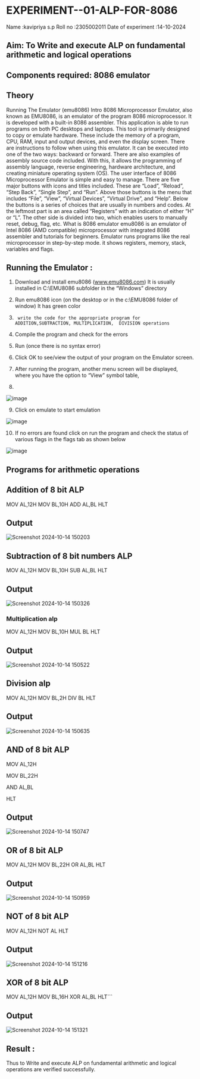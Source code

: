 # EXPERIMENT--01-ALP-FOR-8086
Name :kavipriya s.p
Roll no :2305002011
Date of experiment :14-10-2024





## Aim: To Write and execute ALP on fundamental arithmetic and logical operations
## Components required: 8086  emulator 
## Theory 
Running The Emulator (emu8086) Intro 8086 Microprocessor Emulator, also known as EMU8086, is an emulator of the program 8086 microprocessor. It is developed with a built-in 8086 assembler. This application is able to run programs on both PC desktops and laptops. This tool is primarily designed to copy or emulate hardware. These include the memory of a program, CPU, RAM, input and output devices, and even the display screen. There are instructions to follow when using this emulator. It can be executed into one of the two ways: backward or forward. There are also examples of assembly source code included. With this, it allows the programming of assembly language, reverse engineering, hardware architecture, and creating miniature operating system (OS). The user interface of 8086 Microprocessor Emulator is simple and easy to manage. There are five major buttons with icons and titles included. These are “Load”, “Reload”, “Step Back”, “Single Step”, and “Run”. Above those buttons is the menu that includes “File”, “View”, “Virtual Devices”, “Virtual Drive”, and “Help”. Below the buttons is a series of choices that are usually in numbers and codes. At the leftmost part is an area called “Registers” with an indication of either “H” or “L”. The other side is divided into two, which enables users to manually reset, debug, flag, etc. What is 8086 emulator emu8086 is an emulator of Intel 8086 (AMD compatible) microprocessor with integrated 8086 assembler and tutorials for beginners. Emulator runs programs like the real microprocessor in step-by-step mode. it shows registers, memory, stack, variables and flags.


 ## Running the Emulator :
1.	Download and install emu8086 (www.emu8086.com) It is usually installed in C:\EMU8086 subfolder in the “Windows” directory
2.	  Run  emu8086 icon (on the desktop or in the c:\EMU8086 folder of window) It has green color 
 
 
3.		write the code for the appropriate program for ADDITION,SUBTRACTION, MULTIPLICATION,  DIVISION operations 

4.	 Compile the program and check for the errors 
5.	Run (once there is no syntax error) 

6.	Click OK to see/view the output of your program on the Emulator screen. 


7.	After running the program, another menu screen will be displayed, where you have the option to “View” symbol table,
8.	 


![image](https://user-images.githubusercontent.com/36288975/189273263-d65baae9-4b8f-4723-afb3-c0ffa4052b04.png)











9.	Click on emulate to start emulation 








![image](https://user-images.githubusercontent.com/36288975/189273273-9bb36ec1-e2e8-4892-8d35-37707332bfdc.png)








10.	If no errors are found click on run the program and check the status of various flags in the flags tab as shown below 






![image](https://user-images.githubusercontent.com/36288975/189273277-113a2a33-4a40-4ff8-95a5-ecd3a1f504fe.png)








## Programs for arithmetic  operations

## Addition  of 8 bit ALP 
MOV AL,12H
MOV BL,10H
ADD AL,BL
HLT
## Output  
 ![Screenshot 2024-10-14 150203](https://github.com/user-attachments/assets/0ff4d0d6-face-4a24-a375-880d54fdcdf7)

## Subtraction   of 8 bit numbers  ALP 
MOV AL,12H
MOV BL,10H
SUB AL,BL
HLT
## Output 
![Screenshot 2024-10-14 150326](https://github.com/user-attachments/assets/5c0cc33c-051f-4f94-985e-622109830e6a)

### Multiplication alp
MOV AL,12H
MOV BL,10H
MUL BL
HLT
 ## Output  
![Screenshot 2024-10-14 150522](https://github.com/user-attachments/assets/cea04017-1d40-4046-b33f-50d65a98c1c9)
## Division alp 
MOV AL,12H
MOV BL,2H
DIV BL
HLT
## Output  
![Screenshot 2024-10-14 150635](https://github.com/user-attachments/assets/4c97e575-f6c4-4640-9943-d63fd54389ad)
## AND of 8 bit ALP
MOV AL,12H

MOV BL,22H

AND AL,BL

HLT

## Output 
![Screenshot 2024-10-14 150747](https://github.com/user-attachments/assets/553450be-6f9e-412a-82f8-4d8d279e1b58)
## OR of 8 bit ALP
MOV AL,12H
MOV BL,22H
OR AL,BL
HLT
## Output
![Screenshot 2024-10-14 150959](https://github.com/user-attachments/assets/518701b6-645c-4815-a5e0-2af1423b6030)
## NOT of 8 bit ALP
MOV AL,12H
NOT AL
HLT
## Output
![Screenshot 2024-10-14 151216](https://github.com/user-attachments/assets/68115d36-89f3-4bc1-824f-6798bda8845f)
## XOR of 8 bit ALP
MOV AL,12H
MOV BL,16H
XOR AL,BL
HLT```
## Output
![Screenshot 2024-10-14 151321](https://github.com/user-attachments/assets/f0faf040-c1b7-43ef-9b11-dae475b3ad13)

## Result :
 Thus to Write and execute ALP on fundamental arithmetic and logical operations are verified
successfully.









